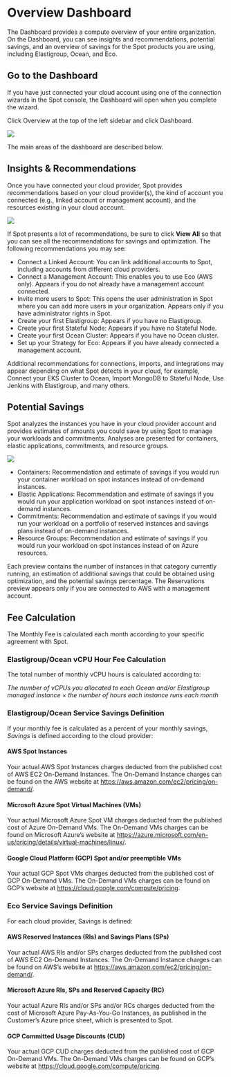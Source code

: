 # Overview Dashboard

The Dashboard provides a compute overview of your entire organization. On the Dashboard, you can see insights and recommendations, potential savings, and an overview of savings for the Spot products you are using, including Elastigroup, Ocean, and Eco.

## Go to the Dashboard

If you have just connected your cloud account using one of the connection wizards in the Spot console, the Dashboard will open when you complete the wizard. 

Click Overview at the top of the left sidebar and click Dashboard. 

<img src="/connect-your-cloud-provider/_media/view-dashboard-000.png" />

The main areas of the dashboard are described below.

## Insights & Recommendations

Once you have connected your cloud provider, Spot provides recommendations based on your cloud provider(s), the kind of account you connected (e.g., linked account or management account), and the resources existing in your cloud account.

<img src="/connect-your-cloud-provider/_media/view-dashboard-001.png" />

If Spot presents a lot of recommendations, be sure to click **View All** so that you can see all the recommendations for savings and optimization. The following recommendations you may see: 
- Connect a Linked Account: You can link additional accounts to Spot, including accounts from different cloud providers.
- Connect a Management Account: This enables you to use Eco (AWS only). Appears if you do not already have a management account connected.
- Invite more users to Spot: This opens the user administration in Spot where you can add more users in your organization. Appears only if you have administrator rights in Spot.
- Create your first Elastigroup: Appears if you have no Elastigroup.
- Create your first Stateful Node: Appears if you have no Stateful Node.
- Create your first Ocean Cluster: Appears if you have no Ocean cluster.
- Set up your Strategy for Eco: Appears if you have already connected a management account.

Additional recommendations for connections, imports, and integrations may appear depending on what Spot detects in your cloud, for example, Connect your EKS Cluster to Ocean, Import MongoDB to Stateful Node, Use Jenkins with Elastigroup, and many others.

## Potential Savings

Spot analyzes the instances you have in your cloud provider account and provides estimates of amounts you could save by using Spot to manage your workloads and commitments. Analyses are presented for containers, elastic applications, commitments, and resource groups.

<img src="/connect-your-cloud-provider/_media/view-dashboard-002.png" />

- Containers: Recommendation and estimate of savings if you would run your container workload on spot instances instead of on-demand instances.
- Elastic Applications: Recommendation and estimate of savings if you would run your application workload on spot instances instead of on-demand instances.
- Commitments: Recommendation and estimate of savings if you would run your workload on a portfolio of reserved instances and savings plans instead of on-demand instances.
- Resource Groups: Recommendation and estimate of savings if you would run your workload on spot instances instead of on Azure resources.

Each preview contains the number of instances in that category currently running, an estimation of additional savings that could be obtained using optimization, and the potential savings percentage.
The Reservations preview appears only if you are connected to AWS with a management account.

## Fee Calculation

The Monthly Fee is calculated each month according to your specific agreement with Spot.

### Elastigroup/Ocean vCPU Hour Fee Calculation

The total number of monthly vCPU hours is calculated according to:

<i>The number of vCPUs you allocated to each Ocean and/or Elastigroup managed instance</i> × <i>the number of hours each instance runs each month</i>

### Elastigroup/Ocean Service Savings Definition

If your monthly fee is calculated as a percent of your monthly savings, <i>Savings</i> is defined according to the cloud provider:

#### AWS Spot Instances

Your actual AWS Spot Instances charges deducted from the published cost of AWS EC2 On-Demand Instances. The On-Demand Instance charges can be found on the AWS website at https://aws.amazon.com/ec2/pricing/on-demand/.

#### Microsoft Azure Spot Virtual Machines (VMs)

Your actual Microsoft Azure Spot VM charges deducted from the published cost of Azure On-Demand VMs. The On-Demand VMs charges can be found on Microsoft Azure’s website at https://azure.microsoft.com/en-us/pricing/details/virtual-machines/linux/.

#### Google Cloud Platform (GCP) Spot and/or preemptible VMs

Your actual GCP Spot VMs charges deducted from the published cost of GCP On-Demand VMs. The On-Demand VMs charges can be found on GCP’s website at https://cloud.google.com/compute/pricing.

### Eco Service Savings Definition

For each cloud provider, Savings is defined:

#### AWS Reserved Instances (RIs) and Savings Plans (SPs)  

Your actual AWS RIs and/or SPs charges deducted from the published cost of AWS EC2 On-Demand Instances. The On-Demand Instance charges can be found on AWS’s website at https://aws.amazon.com/ec2/pricing/on-demand/.

#### Microsoft Azure RIs, SPs and Reserved Capacity (RC)  

Your actual Azure RIs and/or SPs and/or RCs charges deducted from the cost of Microsoft Azure Pay-As-You-Go Instances, as published in the Customer’s Azure price sheet, which is presented to Spot.

#### GCP Committed Usage Discounts (CUD)  

Your actual GCP CUD charges deducted from the published cost of GCP On-Demand VMs. The On-Demand VMs charges can be found on GCP’s website at https://cloud.google.com/compute/pricing.
